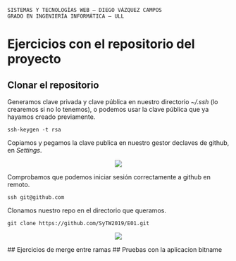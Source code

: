 ```
SISTEMAS Y TECNOLOGÍAS WEB — DIEGO VÁZQUEZ CAMPOS
GRADO EN INGENIERÍA INFORMÁTICA — ULL
```

# Ejercicios con el repositorio del proyecto
## Clonar el repositorio
Generamos clave privada y clave pública en nuestro directorio *~/.ssh* (lo crearemos si no lo tenemos), o podemos usar la clave pública que ya hayamos creado previamente.
```console
ssh-keygen -t rsa
```
Copiamos y pegamos la clave publica en nuestro gestor declaves de github, en *Settings*.
<p align="center">
  <img src="https://i.imgur.com/jp9RxGG.png?1"/>
</p>

Comprobamos que podemos iniciar sesión correctamente a github en remoto.

```console
ssh git@github.com
```
Clonamos nuestro repo en el directorio que queramos.

```console
git clone https://github.com/SyTW2019/E01.git
```
<p align="center">
  <img src="https://i.imgur.com/y5SI6AZ.png"/>
</p>
## Ejercicios de merge entre ramas
## Pruebas con la aplicacion bitname
